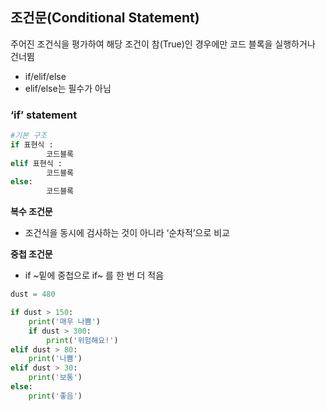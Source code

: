 ## 조건문(Conditional Statement)

주어진 조건식을 평가하여 해당 조건이 참(True)인 경우에만 코드 블록을 실행하거나 건너뜀

- if/elif/else
- elif/else는 필수가 아님

### ‘if’ statement

```python
#기본 구조
if 표현식 :                       
		코드블록
elif 표현식 :
		코드블록
else:
		코드블록
```

**복수 조건문**

- 조건식을 동시에 검사하는 것이 아니라 ‘순차적’으로 비교

**중첩 조건문**

- if ~밑에 중첩으로 if~ 를 한 번 더 적음

```python
dust = 480

if dust > 150:
    print('매우 나쁨')
    if dust > 300:
        print('위험해요!')
elif dust > 80:
    print('나쁨')
elif dust > 30:
    print('보통')
else:
    print('좋음')
```
